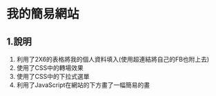# 我的簡易網站
 
## 1.說明

1. 利用了2X6的表格將我的個人資料填入(使用超連結將自己的FB也附上去)
2. 使用了CSS中的轉場效果
3. 使用了CSS中的下拉式選單
4. 利用了JavaScript在網站的下方畫了一幅簡易的畫
